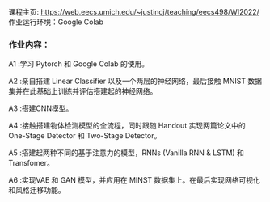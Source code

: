 课程主页: https://web.eecs.umich.edu/~justincj/teaching/eecs498/WI2022/
作业运行环境：Google Colab

### 作业内容：

A1 :学习 Pytorch 和 Google Colab 的使用。

A2 :亲自搭建 Linear Classifier 以及一个两层的神经网络，最后接触 MNIST 数据集并在此基础上训练并评估搭建起的神经网络。

A3 :搭建CNN模型。

A4 :接触搭建物体检测模型的全流程，同时跟随 Handout 实现两篇论文中的 One-Stage Detector 和 Two-Stage Detector。

A5 :搭建起两种不同的基于注意力的模型，RNNs (Vanilla RNN & LSTM) 和 Transfomer。

A6 :实现VAE 和 GAN 模型，并应用在 MINST 数据集上。在最后实现网络可视化和风格迁移功能。
